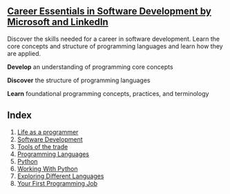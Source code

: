 ## [Career Essentials in Software Development by Microsoft and LinkedIn](https://www.linkedin.com/learning/paths/career-essentials-in-software-development-by-microsoft-and-linkedin)
Discover the skills needed for a career in software development. Learn the core concepts and structure of programming languages and learn how they are applied.

**Develop** an understanding of programming core concepts

**Discover** the structure of programming languages

**Learn** foundational programming concepts, practices, and terminology

## Index
1. [Life as a programmer](01_life_as_a_programmer.md)
2. [Software Development](02_software_development.md)
3. [Tools of the trade](03_tools_of_the_trade.md)
4. [Programming Languages](04_programming_languages.md)
5. [Python](05_python.md)
6. [Working With Python](06_working_with_python.md)
7. [Exploring Different Languages](07_exploring_different_languages.md)
8. [Your First Programming Job](08_your_first_programming_job.md)

